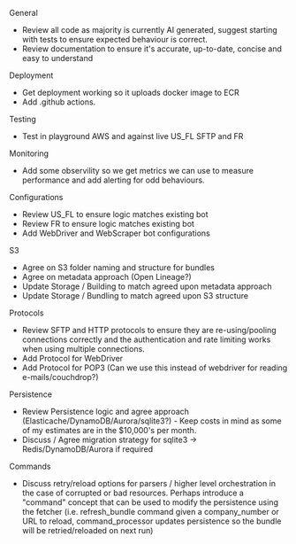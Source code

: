 General
- Review all code as majority is currently AI generated, suggest starting with tests to ensure expected behaviour is correct.
- Review documentation to ensure it's accurate, up-to-date, concise and easy to understand

Deployment
- Get deployment working so it uploads docker image to ECR
- Add .github actions.

Testing
- Test in playground AWS and against live US_FL SFTP and FR

Monitoring
- Add some observility so we get metrics we can use to measure performance and add alerting for odd behaviours.

Configurations
- Review US_FL to ensure logic matches existing bot
- Review FR to ensure logic matches existing bot
- Add WebDriver and WebScraper bot configurations

S3
- Agree on S3 folder naming and structure for bundles
- Agree on metadata approach (Open Lineage?)
- Update Storage / Building to match agreed upon metadata approach
- Update Storage / Bundling to match agreed upon S3 structure

Protocols
- Review SFTP and HTTP protocols to ensure they are re-using/pooling connections correctly and the authentication and rate limiting works when using multiple connections.
- Add Protocol for WebDriver
- Add Protocol for POP3 (Can we use this instead of webdriver for reading e-mails/couchdrop?)

Persistence
- Review Persistence logic and agree approach (Elasticache/DynamoDB/Aurora/sqlite3?) - Keep costs in mind as some of my estimates are in the $10,000's per month.
- Discuss / Agree migration strategy for sqlite3 -> Redis/DynamoDB/Aurora if required

Commands
- Discuss retry/reload options for parsers / higher level orchestration in the case of corrupted or bad resources. Perhaps introduce a "command" concept that can be used to modify the persistence using the fetcher (i.e. refresh_bundle command given a company_number or URL to reload, command_processor updates persistence so the bundle will be retried/reloaded on next run)
